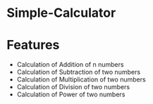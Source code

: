 # Simple-Calculator


# Features

* Calculation of Addition of n numbers
* Calculation of Subtraction of two numbers
* Calculation of Multiplication of two numbers
* Calculation of Division of two numbers
* Calculation of Power of two numbers
